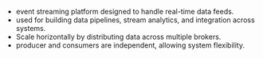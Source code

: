 - event streaming platform designed to handle real-time data feeds.
- used for building data pipelines, stream analytics, and integration across systems.
- Scale horizontally by distributing data across multiple brokers.
- producer and consumers are independent, allowing system flexibility.